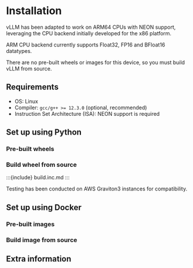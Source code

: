 # Installation

vLLM has been adapted to work on ARM64 CPUs with NEON support, leveraging the CPU backend initially developed for the x86 platform.

ARM CPU backend currently supports Float32, FP16 and BFloat16 datatypes.

There are no pre-built wheels or images for this device, so you must build vLLM from source.

## Requirements

- OS: Linux
- Compiler: `gcc/g++ >= 12.3.0` (optional, recommended)
- Instruction Set Architecture (ISA): NEON support is required

## Set up using Python

### Pre-built wheels

### Build wheel from source

:::{include} build.inc.md
:::

Testing has been conducted on AWS Graviton3 instances for compatibility.

## Set up using Docker

### Pre-built images

### Build image from source

## Extra information
